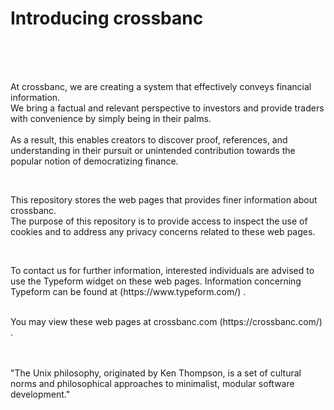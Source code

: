 # Introducing crossbanc
<br />
<br />
<br />

<p>
At crossbanc, we are creating a system that effectively conveys financial information.
<br />
We bring a factual and relevant perspective to investors and provide traders with convenience by simply being in their palms. 
<br /><br />
As a result, this enables creators to discover proof, references, and understanding in their pursuit or unintended contribution towards the popular notion of democratizing finance.
<br />
</p>
<br />
<p>
This repository stores the web pages that provides finer information about crossbanc. 
<br />
The purpose of this repository is to provide access to inspect the use of cookies and to address any privacy concerns related to these web pages.
</p>
<br />
<p>
To contact us for further information, interested individuals are advised to use the Typeform widget on these web pages.
Information concerning Typeform can be found at (https://www.typeform.com/) .
</p>

<p>
<br />
You may view these web pages at crossbanc.com (https://crossbanc.com/) .
</p>
<br />
<br />
"The Unix philosophy, originated by Ken Thompson, is a set of cultural norms and philosophical approaches to minimalist, modular software development."
